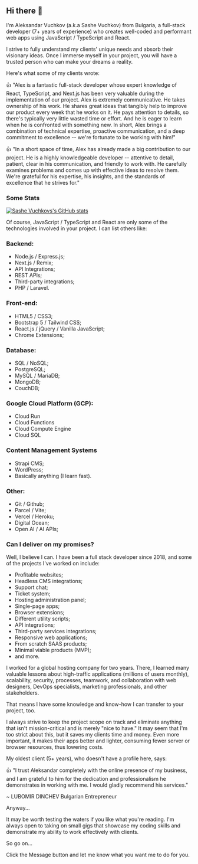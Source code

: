 ## Hi there 👋

I'm Aleksandar Vuchkov (a.k.a Sashe Vuchkov) from Bulgaria, a full-stack developer (7+ years of experience) who creates well-coded and performant web apps using JavaScript / TypeScript and React.

I strive to fully understand my clients' unique needs and absorb their visionary ideas. Once I immerse myself in your project, you will have a trusted person who can make your dreams a reality.

Here's what some of my clients wrote:

👍 "Alex is a fantastic full-stack developer whose expert knowledge of React, TypeScript, and Next.js has been very valuable during the implementation of our project. Alex is extremely communicative. He takes ownership of his work. He shares great ideas that tangibly help to improve our product every week that he works on it. He pays attention to details, so there's typically very little wasted time or effort. And he is eager to learn when he is confronted with something new. In short, Alex brings a combination of technical expertise, proactive communication, and a deep commitment to excellence -- we're fortunate to be working with him!"

👍 "In a short space of time, Alex has already made a big contribution to our project. He is a highly knowledgeable developer -- attentive to detail, patient, clear in his communication, and friendly to work with. He carefully examines problems and comes up with effective ideas to resolve them. We're grateful for his expertise, his insights, and the standards of excellence that he strives for."

### Some Stats

[![Sashe Vuchkovs's GitHub stats](https://github-readme-stats.vercel.app/api?username=sashevuchkov)](https://github.com/sashevuchkov/readme.md)


Of course, JavaScript / TypeScript and React are only some of the technologies involved in your project. I can list others like:

### Backend:

* Node.js / Express.js;
* Next.js / Remix;
* API Integrations;
* REST APIs;
* Third-party integrations;
* PHP / Laravel.

### Front-end:

* HTML5 / CSS3;
* Bootstrap 5 / Tailwind CSS;
* React.js / jQuery / Vanilla JavaScript;
* Chrome Extensions;

### Database:

* SQL / NoSQL;
* PostgreSQL;
* MySQL / MariaDB;
* MongoDB;
* CouchDB;

### Google Cloud Platform (GCP):

* Cloud Run
* Cloud Functions
* Cloud Compute Engine
* Cloud SQL

### Content Management Systems

* Strapi CMS;
* WordPress;
* Basically anything (I learn fast).

### Other:

* Git / Github;
* Parcel / Vite;
* Vercel / Heroku;
* Digital Ocean;
* Open AI / AI APIs;

### Can I deliver on my promises?

Well, I believe I can. I have been a full stack developer since 2018, and some of the projects I've worked on include:

* Profitable websites;
* Headless CMS integrations;
* Support chat;
* Ticket system;
* Hosting administration panel;
* Single-page apps;
* Browser extensions;
* Different utility scripts;
* API integrations;
* Third-party services integrations;
* Responsive web applications;
* From scratch SAAS products;
* Minimal viable products (MVP);
* and more.

I worked for a global hosting company for two years. There, I learned many valuable lessons about high-traffic applications (millions of users monthly), scalability, security, processes, teamwork, and collaboration with web designers, DevOps specialists, marketing professionals, and other stakeholders.

That means I have some knowledge and know-how I can transfer to your project, too.

I always strive to keep the project scope on track and eliminate anything that isn't mission-critical and is merely "nice to have." It may seem that I'm too strict about this, but it saves my clients time and money. Even more important, it makes their apps better and lighter, consuming fewer server or browser resources, thus lowering costs.

My oldest client (5+ years), who doesn't have a profile here, says:

👍 "I trust Aleksandar completely with the online presence of my business, and I am grateful to him for the dedication and professionalism he demonstrates in working with me. I would gladly recommend his services."

~ LUBOMIR DINCHEV
Bulgarian Entrepreneur

Anyway...

It may be worth testing the waters if you like what you're reading. I'm always open to taking on small gigs that showcase my coding skills and demonstrate my ability to work effectively with clients.

So go on...

Click the Message button and let me know what you want me to do for you.
